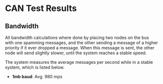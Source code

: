 # CAN Test Results

## Bandwidth
All bandwidth calculations where done by placing two nodes on the bus with one spamming messages, and the other sending 
a message of a higher priority if it ever dropped a message. When this message is sent, the other node will send slightly slower,
until the system reaches a stable speed. 

The system measures the average messages per second while in a stable system, which is listed below.

- **1mb baud**: Avg. 980 mps
